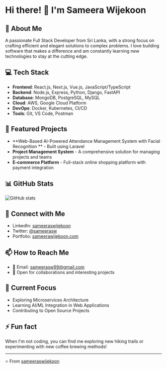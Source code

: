 # Hi there! 👋 I'm Sameera Wijekoon

## 🚀 About Me
A passionate Full Stack Developer from Sri Lanka, with a strong focus on crafting efficient and elegant solutions to complex problems. I love building software that makes a difference and am constantly learning new technologies to stay at the cutting edge.

## 💻 Tech Stack
- **Frontend**: React.js, Next.js, Vue.js, JavaScript/TypeScript
- **Backend**: Node.js, Express, Python, Django, FastAPI
- **Database**: MongoDB, PostgreSQL, MySQL
- **Cloud**: AWS, Google Cloud Platform
- **DevOps**: Docker, Kubernetes, CI/CD
- **Tools**: Git, VS Code, Postman

## 🌟 Featured Projects
- **Web-Based AI-Powered Attendance Management System with Facial Recognition ** - Built using Laravel
- **Project Management System** - A comprehensive solution for managing projects and teams
- **E-commerce Platform** - Full-stack online shopping platform with payment integration
 

## 📊 GitHub Stats
![GitHub stats](https://img.shields.io/github/followers/sameeraswijekoon?label=Followers&style=social)

## 🔗 Connect with Me
- LinkedIn: [sameeraswijekoon](https://linkedin.com/in/sameeraswijekoon)
- Twitter: [@sameerasw](https://twitter.com/sameerasw)
- Portfolio: [sameerawijekoon.com](https://sameerawijekoon.com)

## 📫 How to Reach Me
- 📧 Email: sameerasw99@gmail.com
- 💼 Open for collaborations and interesting projects

## 🎯 Current Focus
- Exploring Microservices Architecture
- Learning AI/ML Integration in Web Applications
- Contributing to Open Source Projects

## ⚡ Fun fact
When I'm not coding, you can find me exploring new hiking trails or experimenting with new coffee brewing methods!

---
⭐️ From [sameeraswijekoon](https://github.com/sameeraswijekoon)

